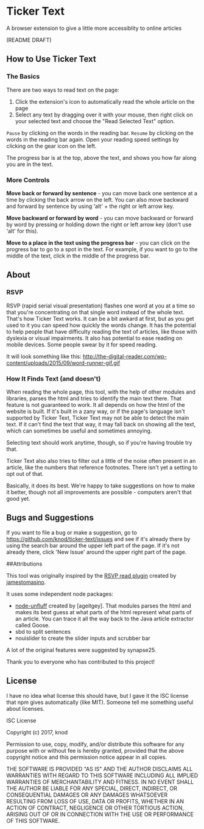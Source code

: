 # Ticker Text
A browser extension to give a little more accessiblity to online articles

(README DRAFT)

<!-- ========================= -->
## How to Use Ticker Text

### The Basics

There are two ways to read text on the page:

1. Click the extension's icon to automatically read the whole article on the page
2. Select any text by dragging over it with your mouse, then right click on your selected text and choose the "Read Selected Text" option.

`Pause` by clicking on the words in the reading bar. `Resume` by clicking on the words in the reading bar again. Open your reading speed settings by clicking on the gear icon on the left.

<!-- add wiki page about the various speed settings. add wiki period
Word length:

Contrary to expectations, reading small words can actually be more difficult than reading words of medium length. Long words also take a longer time to process.
-->

The progress bar is at the top, above the text, and shows you how far along you are in the text.


### More Controls

**Move back or forward by sentence** - you can move back one sentence at a time by clicking the back arrow on the left. You can also move backward and forward by sentence by using 'alt' + the right or left arrow key.

**Move backward or forward by word** - you can move backward or forward by word by pressing or holding down the right or left arrow key (don't use 'alt' for this).

**Move to a place in the text using the progress bar** - you can click on the progress bar to go to a spot in the text. For example, if you want to go to the middle of the text, click in the middle of the progress bar.


<!-- ========================= -->
## About

### RSVP

RSVP (rapid serial visual presentation) flashes one word at you at a time so that you're concentrating on that single word instead of the whole text. That's how Ticker Text works. It can be a bit awkard at first, but as you get used to it you can speed how quickly the words change. It has the potential to help people that have difficulty reading the text of articles, like those with dyslexia or visual impairments. It also has potential to ease reading on mobile devices. Some people swear by it for speed reading.

<!-- Replace with gif of our own when possible -->
It will look something like this: http://the-digital-reader.com/wp-content/uploads/2015/09/word-runner-gif.gif


### How It Finds Text (and doesn't)

When reading the whole page, this tool, with the help of other modules and libraries, parses the html and tries to identify the main text there. That feature is not guaranteed to work. It all depends on how the html of the website is built. If it's built in a zany way, or if the page's language isn't supported by Ticker Text, Ticker Text may not be able to detect the main text. If it can't find the text that way, it may fall back on showing all the text, which can sometimes be useful and sometimes annoying.

Selecting text should work anytime, though, so if you're having trouble try that.

Ticker Text also also tries to filter out a little of the noise often present in an article, like the numbers that reference footnotes. There isn't yet a setting to opt out of that.

Basically, it does its best. We're happy to take suggestions on how to make it better, though not all improvements are possible - computers aren't that good yet.

<!-- 

### Questions

**The words are off-center!** It's ok, the words are supposed to be off-center. When the eyes read a word, there is an optimal focal point placement around 30% into the word because of how your mind works. We haven't yet gotten around to accounting for rtl languages, but maybe it'll all work out ok. We're also hoping to allow you to choose to center the words instead if you would prefer to (sometime in the future).

 -->


<!-- ========================= -->
## Bugs and Suggestions

If you want to file a bug or make a suggestion, go to https://github.com/knod/ticker-text/issues and see if it's already there by using the search bar around the upper left part of the page. If it's not already there, click 'New Issue' around the upper right part of the page.


<!-- ========================= -->
<!-- ## Future

### Customization

The user will be able to customize things like:

- Maximum number of characters shown at a time (for some users with visual impairments), results in word fragments sometimes
- Amount of time a word will be displayed (based on the characteristics of the word)
- Font size
- Colors



### Playback

The user will have playback controls that can do things like:

- Currently
  - Play
  - Pause
  - Go back or forward one word at a time
  - Go back or forward one sentence at a time
  - Plain old rewind
  - Plain old fast forward
  - Drag a slider to get to a different parts of the text
- Planned
  - Go back or forward one paragraph at a time
  - Scroll horizontally through words
  - Scroll vertically through sentences



### Feedback to User

- Current
  - A progress bar showing the user how far they've gotten in the text
  - A quickly fading image and sound queue to show when they have pressed play or pause
- Planned
  - Audio feedback -->


<!-- ========================= -->
##Attributions

This tool was originally inspired by the [RSVP read plugin](https://github.com/jamestomasino/read_plugin) created by [jamestomasino](https://github.com/jamestomasino). 

It uses some independent node packages:

- [node-unfluff](https://github.com/ageitgey/node-unfluff) created by [ageitgey]. That modules parses the html and makes its best guess at what parts of the html represent what parts of an article. You can trace it all the way back to the Java article extractor called Goose.
- sbd to split sentences
- nouislider to create the slider inputs and scrubber bar

<!-- add franc (and jquery?) -->

A lot of the original features were suggested by synapse25.

Thank you to everyone who has contributed to this project!


<!-- ========================= -->
## License

I have no idea what license this should have, but I gave it the ISC license that npm gives automatically (like MIT). Someone tell me something useful about licenses.

ISC License

Copyright (c) 2017, knod

Permission to use, copy, modify, and/or distribute this software for any
purpose with or without fee is hereby granted, provided that the above
copyright notice and this permission notice appear in all copies.

THE SOFTWARE IS PROVIDED "AS IS" AND THE AUTHOR DISCLAIMS ALL WARRANTIES
WITH REGARD TO THIS SOFTWARE INCLUDING ALL IMPLIED WARRANTIES OF
MERCHANTABILITY AND FITNESS. IN NO EVENT SHALL THE AUTHOR BE LIABLE FOR
ANY SPECIAL, DIRECT, INDIRECT, OR CONSEQUENTIAL DAMAGES OR ANY DAMAGES
WHATSOEVER RESULTING FROM LOSS OF USE, DATA OR PROFITS, WHETHER IN AN
ACTION OF CONTRACT, NEGLIGENCE OR OTHER TORTIOUS ACTION, ARISING OUT OF
OR IN CONNECTION WITH THE USE OR PERFORMANCE OF THIS SOFTWARE.

